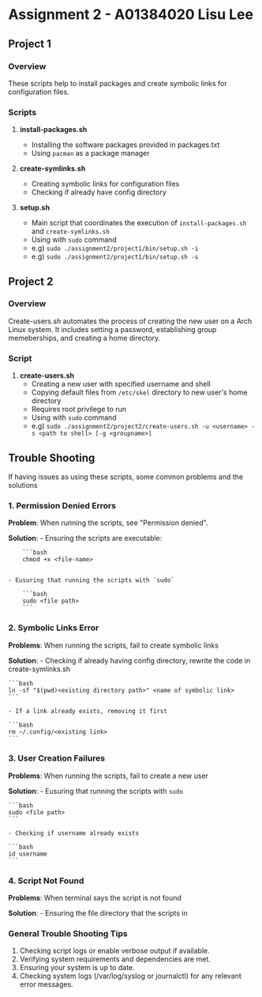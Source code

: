 # Assignment 2 - A01384020 Lisu Lee

## Project 1

### Overview
These scripts help to install packages and create symbolic links for configuration files.

### Scripts
1. **install-packages.sh**
    - Installing the software packages provided in packages.txt 
    - Using `pacman` as a package manager

2. **create-symlinks.sh**
    - Creating symbolic links for configuration files
    - Checking if already have config directory

3. **setup.sh**
    - Main script that coordinates the execution of `install-packages.sh` and `create-symlinks.sh`
    - Using with `sudo` command
    - e.g) `sudo ./assignment2/project1/bin/setup.sh -i`   
    - e.g) `sudo ./assignment2/project1/bin/setup.sh -s`   

## Project 2

### Overview
Create-users.sh automates the process of creating the new user on a Arch Linux system. 
It includes setting a password, establishing group memeberships, and creating a home directory.

### Script
1. **create-users.sh**
    - Creating a new user with specified username and shell
    - Copying default files from `/etc/skel` directory to new user's home directory
    - Requires root privilege to run
    - Using with `sudo` command
    - e.g) `sudo ./assignment2/project2/create-users.sh -u <username> -s <path to shell> [-g <groupname>]`

## Trouble Shooting
If having issues as using these scripts, some common problems and the solutions

### 1. Permission Denied Errors

**Problem**: When running the scripts, see "Permission denied".

**Solution**: 
    - Ensuring the scripts are executable:

        ```bash
        chmod +x <file-name>
        

    - Eusuring that running the scripts with `sudo`

        ```bash
        sudo <file path>
        ```

### 2. Symbolic Links Error

**Problems**: When running the scripts, fail to create symbolic links

**Solution**:
    - Checking if already having config directory, rewrite the code in create-symlinks.sh

    ```bash
    ln -sf "$(pwd)<existing directory path>" <name of symbolic link>
    ```

    - If a link already exists, removing it first

    ```bash
    rm ~/.config/<existing link>
    ```

### 3. User Creation Failures

**Problems**: When running the scripts, fail to create a new user

**Solution**:
    - Eusuring that running the scripts with `sudo`

    ```bash
    sudo <file path>
    ```

    - Checking if username already exists

    ```bash
    id username
    ```

### 4. Script Not Found

**Problems**: When terminal says the script is not found

**Solution**:
    - Ensuring the file directory that the scripts in


### General Trouble Shooting Tips
1. Checking script logs or enable verbose output if available.
2. Verifying system requirements and dependencies are met.
3. Ensuring your system is up to date.
4. Checking system logs (/var/log/syslog or journalctl) for any relevant error messages.




